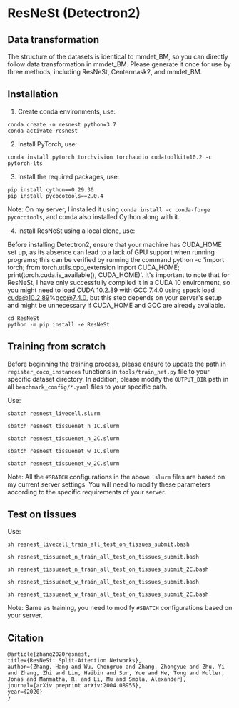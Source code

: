 # ResNeSt (Detectron2)

## Data transformation

The structure of the datasets is identical to mmdet_BM, so you can directly follow data transformation in mmdet_BM. Please generate it once for use by three methods, including ResNeSt, Centermask2, and mmdet_BM.

## Installation

1. Create conda environments, use:

  ```
  conda create -n resnest python=3.7
  conda activate resnest
  ```

2. Install PyTorch, use:

  ```
  conda install pytorch torchvision torchaudio cudatoolkit=10.2 -c pytorch-lts
```

3. Install the required packages, use:

  ```
  pip install cython==0.29.30
  pip install pycocotools==2.0.4
  ```
  
  Note: On my server, I installed it using ```conda install -c conda-forge pycocotools```, and conda also installed Cython along with it.

4. Install ResNeSt using a local clone, use:

  Before installing Detectron2, ensure that your machine has CUDA_HOME set up, as its absence can lead to a lack of GPU support when running programs; this can be   verified by running the command python -c 'import torch; from torch.utils.cpp_extension import CUDA_HOME; print(torch.cuda.is_available(), CUDA_HOME)'. It's important to note that for ResNeSt, I have only successfully compiled it in a CUDA 10 environment, so you might need to load CUDA 10.2.89 with GCC 7.4.0 using spack load cuda@10.2.89%gcc@7.4.0, but this step depends on your server's setup and might be unnecessary if CUDA_HOME and GCC are already available.
  
  ```
  cd ResNeSt
  python -m pip install -e ResNeSt
  ```

## Training from scratch

Before beginning the training process, please ensure to update the path in ```register_coco_instances``` functions in ```tools/train_net.py``` file to your specific dataset directory. In addition, please modify the ```OUTPUT_DIR``` path in all ```benchmark_config/*.yaml``` files to your specific path.

Use:

```
sbatch resnest_livecell.slurm

sbatch resnest_tissuenet_n_1C.slurm

sbatch resnest_tissuenet_n_2C.slurm

sbatch resnest_tissuenet_w_1C.slurm

sbatch resnest_tissuenet_w_2C.slurm
```

Note: All the ```#SBATCH``` configurations in the above ```.slurm``` files are based on my current server settings. You will need to modify these parameters according to the specific requirements of your server.

## Test on tissues

Use:

```
sh resnest_livecell_train_all_test_on_tissues_submit.bash

sh resnest_tissuenet_n_train_all_test_on_tissues_submit.bash

sh resnest_tissuenet_n_train_all_test_on_tissues_submit_2C.bash

sh resnest_tissuenet_w_train_all_test_on_tissues_submit.bash

sh resnest_tissuenet_w_train_all_test_on_tissues_submit_2C.bash
```

Note: Same as training, you need to modify ```#SBATCH``` configurations based on your server.


## Citation

```
@article{zhang2020resnest,
title={ResNeSt: Split-Attention Networks},
author={Zhang, Hang and Wu, Chongruo and Zhang, Zhongyue and Zhu, Yi and Zhang, Zhi and Lin, Haibin and Sun, Yue and He, Tong and Muller, Jonas and Manmatha, R. and Li, Mu and Smola, Alexander},
journal={arXiv preprint arXiv:2004.08955},
year={2020}
}
```
